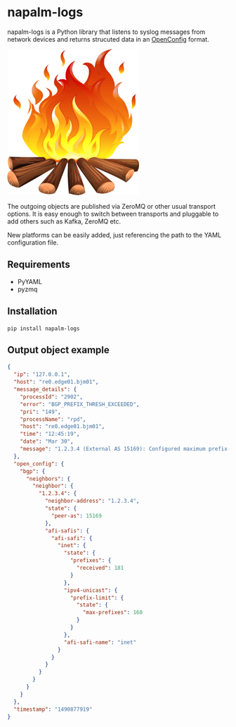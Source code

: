 # napalm-logs

napalm-logs is a Python library that listens to syslog messages from network
devices and returns strucuted data in an [OpenConfig](http://www.openconfig.net/)
format.


<img src="logo.png" data-canonical-src="logo.png" width="300" />

The outgoing objects are published via ZeroMQ or other usual transport
options. It is easy enough to switch between transports and pluggable to add
others such as Kafka, ZeroMQ etc.

New platforms can be easily added, just referencing the path to the
YAML configuration file.

Requirements
------------

- PyYAML
- pyzmq

Installation
------------

```
pip install napalm-logs
```

Output object example
---------------------

```json
{
  "ip": "127.0.0.1",
  "host": "re0.edge01.bjm01",
  "message_details": {
    "processId": "2902",
    "error": "BGP_PREFIX_THRESH_EXCEEDED",
    "pri": "149",
    "processName": "rpd",
    "host": "re0.edge01.bjm01",
    "time": "12:45:19",
    "date": "Mar 30",
    "message": "1.2.3.4 (External AS 15169): Configured maximum prefix-limit threshold(160) exceeded for inet-unicast nlri: 181 (instance master)"
  },
  "open_config": {
    "bgp": {
      "neighbors": {
        "neighbor": {
          "1.2.3.4": {
            "neighbor-address": "1.2.3.4",
            "state": {
              "peer-as": 15169
            },
            "afi-safis": {
              "afi-safi": {
                "inet": {
                  "state": {
                    "prefixes": {
                      "received": 181
                    }
                  },
                  "ipv4-unicast": {
                    "prefix-limit": {
                      "state": {
                        "max-prefixes": 160
                      }
                    }
                  },
                  "afi-safi-name": "inet"
                }
              }
            }
          }
        }
      }
    }
  },
  "timestamp": "1490877919"
}
```
